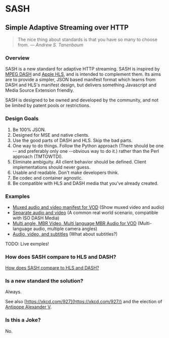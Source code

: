 # SASH
## Simple Adaptive Streaming over HTTP

> The nice thing about standards is that you have so many to choose from. *&mdash; Andrew S. Tanenbaum*

### Overview

SASH is a new standard for adaptive HTTP streaming. SASH is inspired by [MPEG DASH](TODO) and [Apple HLS](TODO), and is intended to complement them. Its aims are to provide a simpler, JSON based manifest format which learns from DASH and HLS's manifest design, but delivers something Javascript and Media Source Extension friendly.

SASH is designed to be owned and developed by the community, and not be limited by patent pools or restrictions.

### Design Goals

1. Be 100% JSON.
2. Designed for MSE and native clients.
3. Use the good parts of DASH and HLS. Skip the bad parts.
4. One way to do things. Follow the Python approach (There should be one -- and preferably only one --obvious way to do it.) rather than the Perl approach (TMTOWTDI).
5. Eliminate ambiguity. All client behavior should be defined. Client implementations should never guess.
6. Usable and readable. Don't make developers think. 
7. Be codec and container agnostic.
8. Be compatible with HLS and DASH media that you've already created.

### Examples

* [Muxed audio and video manifest for VOD](0.1/sash-mbr-muxed-video-audio.json) (Show muxed video and audio)
* [Separate audio and video](0.1/sash-mbr-video-single-audio.json) (A common real world scenario, compatible with ISO DASH Media)
* [Multi angle, MBR Video, Multi language MBR Audio for VOD](0.1/sash-mbr-video-mbr-audio-multi-language-audio.json) (Multi-language audio, multiple camera angles)
* [Audio, video, and subtitles](0.1/sash-mbr-video-single-audio-single-subtitle.json) (What about subtitles?)

TODO: Live exmples!

### How does SASH compare to HLS and DASH?

[How does SASH compare to HLS and DASH?](comparison.md)

### Is a new standard the solution?

Always.

See also [https://xkcd.com/927](https://xkcd.com/927/) and the election of [Antipope Alexander V](http://en.wikipedia.org/wiki/Antipope_Alexander_V).

### Is this a Joke?

No.

